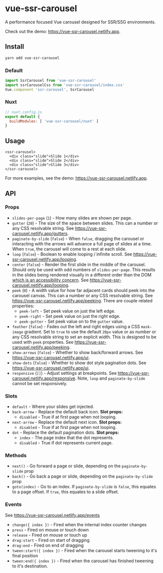 # vue-ssr-carousel

A performance focused Vue carousel designed for SSR/SSG environments.

Check out the demo: https://vue-ssr-carousel.netlify.app.

## Install

```sh
yarn add vue-ssr-carousel
```

### Default

```js
import SsrCarousel from 'vue-ssr-carousel'
import ssrCarouselCss from 'vue-ssr-carousel/index.css'
Vue.component 'ssr-carousel', SsrCarousel
```

### Nuxt

```js
// nuxt.config.js
export default {
  buildModules: [ 'vue-ssr-carousel/nuxt' ]
}
```

## Usage

```vue
<ssr-carousel>
  <div class="slide">Slide 1</div>
  <div class="slide">Slide 2</div>
  <div class="slide">Slide 3</div>
</ssr-carousel>
```

For more examples, see the demo: https://vue-ssr-carousel.netlify.app.

## API

### Props

- `slides-per-page` (`1`) - How many slides are shown per page.
- `gutter` (`20`) - The size of the space between slides.  This can a number or any CSS resolvable string. See https://vue-ssr-carousel.netlify.app/gutters.
- `paginate-by-slide` (`false`) - When `false`, dragging the carousel or interacting with the arrows will advance a full page of slides at a time.  When `true`, the carousel will come to a rest at each slide.
- `loop` (`false`) - Boolean to enable looping / infinite scroll. See https://vue-ssr-carousel.netlify.app/looping.
- `center` (`false`) - Render the first slide in the middle of the carousel.  Should only be used with odd numbers of `slides-per-page`.  This results in the slides being rendered visually in a different order than the DOM [which is an accessibility concern](https://developer.mozilla.org/en-US/docs/Web/CSS/order#accessibility_concerns). See https://vue-ssr-carousel.netlify.app/looping.
- `peek` (`0`) - A width value for how far adjacent cards should peek into the carousel canvas. This can a number or any CSS resolvable string. See https://vue-ssr-carousel.netlify.app/peeking.  There are couple related properties:
  - `peek-left` - Set peek value on just the left edge.
  - `peek-right` - Set peek value on just the right edge.
  - `peek-gutter` - Set peek value on to the `gutter` value.
- `feather` (`false`) - Fades out the left and right edges using a CSS `mask-image` gradient.  Set to `true` to use the default `20px` value or as number or any CSS resolvable string to set an explicit width. This is designed to be used with `peek` properties. See https://vue-ssr-carousel.netlify.app/peeking.
- `show-arrows` (`false`) - Whether to show back/forward arrows. See https://vue-ssr-carousel.netlify.app/ui.
- `show-dots` (`false`) - Whether to show dot style pagination dots. See https://vue-ssr-carousel.netlify.app/ui.
- `responsive` (`[]`) - Adjust settings at breakpoints. See https://vue-ssr-carousel.netlify.app/responsive. Note, `loop` and `paginate-by-slide` cannot be set responsively.

### Slots

- `default` - Where your slides get injected.
- `back-arrow` - Replace the default back icon. **Slot props:**
  - `disabled` - True if at first page when not looping.
- `next-arrow` - Replace the default next icon. **Slot props:**
  - `disabled` - True if at first page when not looping.
- `dot` - Replace the default pagination dots.  **Slot props:**
  - `index` - The page index that the dot represents.
  - `disabled` - True if dot represents current page.

### Methods

- `next()` - Go forward a page or slide, depending on the `paginate-by-slide` prop
- `back()` - Go back a page or slide, depending on the `paginate-by-slide` prop
- `goto(index)` - Go to an index.  If `paginate-by-slide` is `false`, this equates to a page offset.  If `true`, this equates to a slide offset.

### Events

See https://vue-ssr-carousel.netlify.app/events

- `change({ index })` - Fired when the internal index counter changes
- `press` - Fired on mouse or touch down
- `release` - Fired on mouse or touch up
- `drag:start` - Fired on start of dragging
- `drag:end` - Fired on end of dragging
- `tween:start({ index })` - Fired when the carousel starts tweening to it's final position
- `tween:end({ index })` - Fired when the carousel has finished tweening to it's destination.
